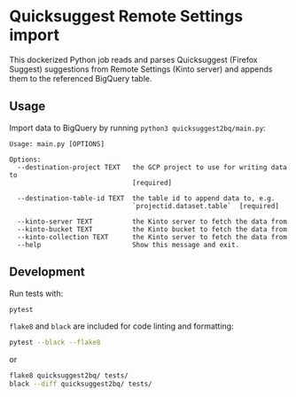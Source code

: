 # Quicksuggest Remote Settings import

This dockerized Python job reads and parses Quicksuggest (Firefox Suggest)
suggestions from Remote Settings (Kinto server) and appends them to the
referenced BigQuery table.

## Usage

Import data to BigQuery by running `python3 quicksuggest2bq/main.py`:

```
Usage: main.py [OPTIONS]

Options:
  --destination-project TEXT   the GCP project to use for writing data to
                               [required]

  --destination-table-id TEXT  the table id to append data to, e.g.
                               `projectid.dataset.table`  [required]

  --kinto-server TEXT          the Kinto server to fetch the data from
  --kinto-bucket TEXT          the Kinto bucket to fetch the data from
  --kinto-collection TEXT      the Kinto server to fetch the data from
  --help                       Show this message and exit.
```

## Development

Run tests with:

```sh
pytest
```

`flake8` and `black` are included for code linting and formatting:

```sh
pytest --black --flake8
```

or

```sh
flake8 quicksuggest2bq/ tests/
black --diff quicksuggest2bq/ tests/
```
